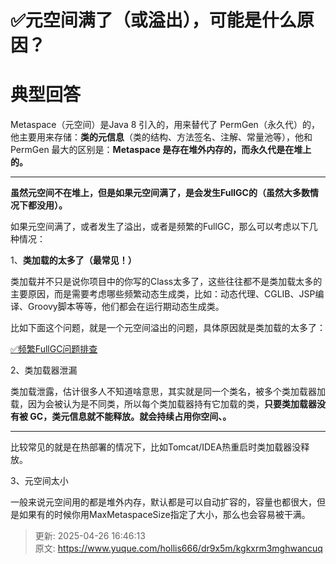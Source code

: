 # ✅元空间满了（或溢出），可能是什么原因？

# 典型回答


Metaspace（元空间）是Java 8 引入的，用来替代了 PermGen（永久代）的，他主要用来存储：**类的元信息**（类的结构、方法签名、注解、常量池等），他和 PermGen 最大的区别是：**Metaspace 是存在堆外内存的，而永久代是在堆上的。**

****

**虽然元空间不在堆上，但是如果元空间满了，是会发生FullGC的（虽然大多数情况下都没用）。**



如果元空间满了，或者发生了溢出，或者是频繁的FullGC，那么可以考虑以下几种情况：



1、**类加载的太多了（最常见！）**



类加载并不只是说你项目中的你写的Class太多了，这些往往都不是类加载太多的主要原因，而是需要考虑哪些频繁动态生成类，比如：动态代理、CGLIB、JSP编译、Groovy脚本等等，他们都会在运行期动态生成类。



比如下面这个问题，就是一个元空间溢出的问题，具体原因就是类加载的太多了：



[✅频繁FullGC问题排查](https://www.yuque.com/hollis666/dr9x5m/iocmzc)



2、类加载器泄漏



类加载泄露，估计很多人不知道啥意思，其实就是同一个类名，被多个类加载器加载，因为会被认为是不同类，所以每个类加载器持有它加载的类，**只要类加载器没有被 GC，类元信息就不能释放。就会持续占用你空间、。**

****

比较常见的就是在热部署的情况下，比如Tomcat/IDEA热重启时类加载器没释放。



3、元空间太小



一般来说元空间用的都是堆外内存，默认都是可以自动扩容的，容量也都很大，但是如果有的时候你用MaxMetaspaceSize指定了大小，那么也会容易被干满。



> 更新: 2025-04-26 16:46:13  
> 原文: <https://www.yuque.com/hollis666/dr9x5m/kgkxrm3mghwancuq>